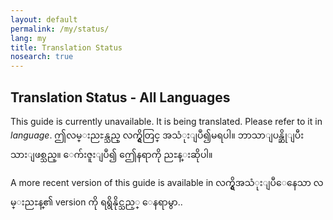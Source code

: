 ```yaml
---
layout: default
permalink: /my/status/
lang: my
title: Translation Status
nosearch: true
---
```


## Translation Status - All Languages


This guide is currently unavailable. It is being translated. Please refer to it in *language*. 
ဤလမ္းညႊန္သည္ လက္ရွိတြင္ အသံုးျပဳ၍မရပါ။  ဘာသာျပန္ဆိုျပီးသားျဖစ္သည္။ ေက်းဇူးျပဳ၍ ဤေနရာကို ညႊန္းဆိုပါ။


A more recent version of this guide is available in
လက္ရွိအသံုးျပဳေနေသာ လမ္းညႊန္၏ version ကို ရရွိနိုင္သည့္ ေနရာမွာ..
